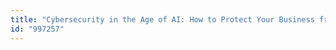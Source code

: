 ```yaml
---
title: "Cybersecurity in the Age of AI: How to Protect Your Business from Rising Threats"
id: "997257"
---
```

